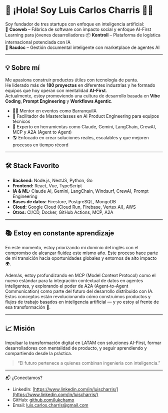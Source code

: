 
# 👋 ¡Hola! Soy Luis Carlos Charris 👨‍💻

Soy fundador de tres startups con enfoque en inteligencia artificial:  
🚀 **Cooweb** – Fábrica de software con impacto social y enfoque AI-First Learning para jóvenes desarrolladores
📦 **Kontroll** – Plataforma de logística internacional potenciada con IA  
📄 **Raudoc** – Gestión documental inteligente con marketplace de agentes AI

---

## 💡 Sobre mí

Me apasiona construir productos útiles con tecnología de punta.  
He liderado más de **180 proyectos** en diferentes industrias y he formado equipos que hoy operan con mentalidad **AI-First**.  
Actualmente, estoy promoviendo una cultura de desarrollo basada en **Vibe Coding**, **Prompt Engineering** y **Workflows Agentic**.

- 👨‍🏫 Mentor en eventos como BarranquiIA
- 🧠 Facilitador de Masterclasses en AI Product Engineering para equipos técnicos
- 🤖 Experto en herramientas como Claude, Gemini, LangChain, CrewAI, MCP y A2A (Agent to Agent)
- 🌎 Enfocado en crear soluciones reales, escalables y que mejoren procesos en tiempo récord

---

## 🛠️ Stack Favorito

- **Backend:** Node.js, NestJS, Python, Go  
- **Frontend:** React, Vue, TypeScript  
- **IA & ML:** Claude AI, Gemini, LangChain, Windsurf, CrewAI, Prompt Engineering  
- **Bases de datos:** Firestore, PostgreSQL, MongoDB  
- **Cloud:** Google Cloud (Cloud Run, Firebase, Vertex AI), AWS  
- **Otros:** CI/CD, Docker, GitHub Actions, MCP, A2A

---

## 📚 Estoy en constante aprendizaje

En este momento, estoy priorizando mi dominio del inglés con el compromiso de alcanzar fluidez este mismo año. Este proceso hace parte de mi transición hacia oportunidades globales y entornos de alto impacto 🌍.

Además, estoy profundizando en MCP (Model Context Protocol) como el nuevo estándar para la integración contextual de datos en agentes inteligentes, y explorando el poder de A2A (Agent-to-Agent Communication) como parte del futuro del desarrollo distribuido con IA. Estos conceptos están revolucionando cómo construimos productos y flujos de trabajo basados en inteligencia artificial — y yo estoy al frente de esa transformación 🚀.

---

## 📈 Misión

Impulsar la transformación digital en LATAM con soluciones AI-First, formar desarrolladores con mentalidad de producto, y seguir aprendiendo y compartiendo desde la práctica.

> “El futuro pertenece a quienes combinan ingeniería con inteligencia.”  

---

📬 ¿Conectamos?

- LinkedIn: [https://www.linkedin.com/in/luischarris/](https://www.linkedin.com/in/luischarris/)
- GitHub: [github.com/lukchamo](https://github.com/lukchamo)  
- Email: luis.carlos.charris@gmail.com
